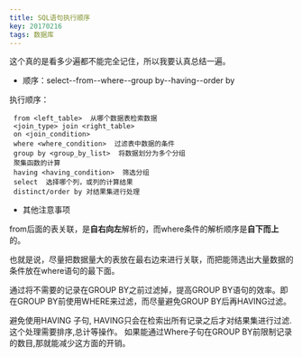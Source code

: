 ```yaml
---
title: SQL语句执行顺序
key: 20170216
tags: 数据库
---
```


这个真的是看多少遍都不能完全记住，所以我要认真总结一遍。

 - 顺序：select--from--where--group by--having--order by 

执行顺序：

~~~
 from <left_table>  从哪个数据表检索数据 
 <join_type> join <right_table>
 on <join_condition>
 where <where_condition>  过滤表中数据的条件
 group by <group_by_list>  将数据划分为多个分组
 聚集函数的计算
 having <having_condition>  筛选分组
 select  选择哪个列，或列的计算结果 
 distinct/order by 对结果集进行处理 
~~~

 - 其他注意事项

from后面的表关联，是**自右向左**解析的，而where条件的解析顺序是**自下而上**的。 
 
也就是说，尽量把数据量大的表放在最右边来进行关联，而把能筛选出大量数据的条件放在where语句的最下面。

通过将不需要的记录在GROUP BY之前过滤掉，提高GROUP BY语句的效率。即在GROUP BY前使用WHERE来过滤，而尽量避免GROUP BY后再HAVING过滤。

避免使用HAVING 子句, HAVING只会在检索出所有记录之后才对结果集进行过滤. 这个处理需要排序,总计等操作。
如果能通过Where子句在GROUP BY前限制记录的数目,那就能减少这方面的开销。
